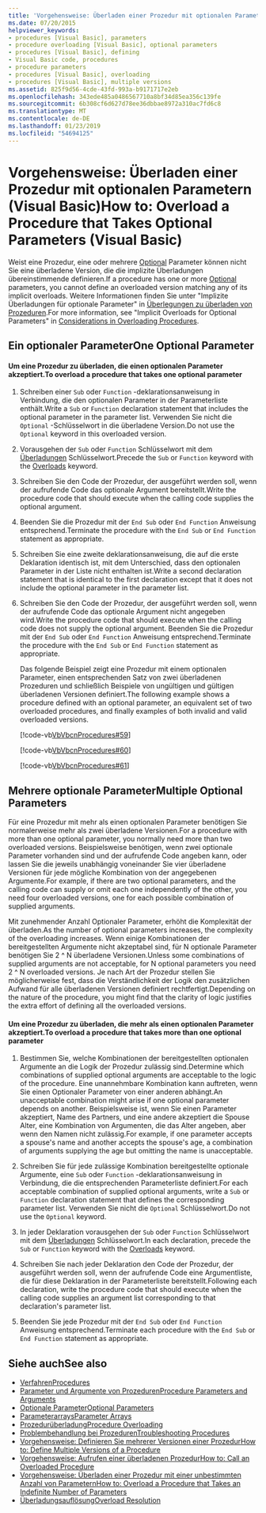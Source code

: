 ```yaml
---
title: 'Vorgehensweise: Überladen einer Prozedur mit optionalen Parametern (Visual Basic)'
ms.date: 07/20/2015
helpviewer_keywords:
- procedures [Visual Basic], parameters
- procedure overloading [Visual Basic], optional parameters
- procedures [Visual Basic], defining
- Visual Basic code, procedures
- procedure parameters
- procedures [Visual Basic], overloading
- procedures [Visual Basic], multiple versions
ms.assetid: 825f9d56-4cde-43fd-993a-b9171717e2eb
ms.openlocfilehash: 343ede485a0486567710a8bf34d85ea356c139fe
ms.sourcegitcommit: 6b308cf6d627d78ee36dbbae8972a310ac7fd6c8
ms.translationtype: MT
ms.contentlocale: de-DE
ms.lasthandoff: 01/23/2019
ms.locfileid: "54694125"
---
```

# <a name="how-to-overload-a-procedure-that-takes-optional-parameters-visual-basic"></a><span data-ttu-id="bc834-102">Vorgehensweise: Überladen einer Prozedur mit optionalen Parametern (Visual Basic)</span><span class="sxs-lookup"><span data-stu-id="bc834-102">How to: Overload a Procedure that Takes Optional Parameters (Visual Basic)</span></span>
<span data-ttu-id="bc834-103">Weist eine Prozedur, eine oder mehrere [Optional](../../../../visual-basic/language-reference/modifiers/optional.md) Parameter können nicht Sie eine überladene Version, die die implizite Überladungen übereinstimmende definieren.</span><span class="sxs-lookup"><span data-stu-id="bc834-103">If a procedure has one or more [Optional](../../../../visual-basic/language-reference/modifiers/optional.md) parameters, you cannot define an overloaded version matching any of its implicit overloads.</span></span> <span data-ttu-id="bc834-104">Weitere Informationen finden Sie unter "Implizite Überladungen für optionale Parameter" in [Überlegungen zu überladen von Prozeduren](./considerations-in-overloading-procedures.md).</span><span class="sxs-lookup"><span data-stu-id="bc834-104">For more information, see "Implicit Overloads for Optional Parameters" in [Considerations in Overloading Procedures](./considerations-in-overloading-procedures.md).</span></span>  
  
## <a name="one-optional-parameter"></a><span data-ttu-id="bc834-105">Ein optionaler Parameter</span><span class="sxs-lookup"><span data-stu-id="bc834-105">One Optional Parameter</span></span>  
  
#### <a name="to-overload-a-procedure-that-takes-one-optional-parameter"></a><span data-ttu-id="bc834-106">Um eine Prozedur zu überladen, die einen optionalen Parameter akzeptiert.</span><span class="sxs-lookup"><span data-stu-id="bc834-106">To overload a procedure that takes one optional parameter</span></span>  
  
1.  <span data-ttu-id="bc834-107">Schreiben einer `Sub` oder `Function` -deklarationsanweisung in Verbindung, die den optionalen Parameter in der Parameterliste enthält.</span><span class="sxs-lookup"><span data-stu-id="bc834-107">Write a `Sub` or `Function` declaration statement that includes the optional parameter in the parameter list.</span></span> <span data-ttu-id="bc834-108">Verwenden Sie nicht die `Optional` -Schlüsselwort in die überladene Version.</span><span class="sxs-lookup"><span data-stu-id="bc834-108">Do not use the `Optional` keyword in this overloaded version.</span></span>  
  
2.  <span data-ttu-id="bc834-109">Vorausgehen der `Sub` oder `Function` Schlüsselwort mit dem [Überladungen](../../../../visual-basic/language-reference/modifiers/overloads.md) Schlüsselwort.</span><span class="sxs-lookup"><span data-stu-id="bc834-109">Precede the `Sub` or `Function` keyword with the [Overloads](../../../../visual-basic/language-reference/modifiers/overloads.md) keyword.</span></span>  
  
3.  <span data-ttu-id="bc834-110">Schreiben Sie den Code der Prozedur, der ausgeführt werden soll, wenn der aufrufende Code das optionale Argument bereitstellt.</span><span class="sxs-lookup"><span data-stu-id="bc834-110">Write the procedure code that should execute when the calling code supplies the optional argument.</span></span>  
  
4.  <span data-ttu-id="bc834-111">Beenden Sie die Prozedur mit der `End Sub` oder `End Function` Anweisung entsprechend.</span><span class="sxs-lookup"><span data-stu-id="bc834-111">Terminate the procedure with the `End Sub` or `End Function` statement as appropriate.</span></span>  
  
5.  <span data-ttu-id="bc834-112">Schreiben Sie eine zweite deklarationsanweisung, die auf die erste Deklaration identisch ist, mit dem Unterschied, dass den optionalen Parameter in der Liste nicht enthalten ist.</span><span class="sxs-lookup"><span data-stu-id="bc834-112">Write a second declaration statement that is identical to the first declaration except that it does not include the optional parameter in the parameter list.</span></span>  
  
6.  <span data-ttu-id="bc834-113">Schreiben Sie den Code der Prozedur, der ausgeführt werden soll, wenn der aufrufende Code das optionale Argument nicht angegeben wird.</span><span class="sxs-lookup"><span data-stu-id="bc834-113">Write the procedure code that should execute when the calling code does not supply the optional argument.</span></span> <span data-ttu-id="bc834-114">Beenden Sie die Prozedur mit der `End Sub` oder `End Function` Anweisung entsprechend.</span><span class="sxs-lookup"><span data-stu-id="bc834-114">Terminate the procedure with the `End Sub` or `End Function` statement as appropriate.</span></span>  
  
     <span data-ttu-id="bc834-115">Das folgende Beispiel zeigt eine Prozedur mit einem optionalen Parameter, einen entsprechenden Satz von zwei überladenen Prozeduren und schließlich Beispiele von ungültigen und gültigen überladenen Versionen definiert.</span><span class="sxs-lookup"><span data-stu-id="bc834-115">The following example shows a procedure defined with an optional parameter,  an equivalent set of two overloaded procedures, and finally examples of both invalid and valid overloaded versions.</span></span>  
  
     [!code-vb[VbVbcnProcedures#59](./codesnippet/VisualBasic/how-to-overload-a-procedure-that-takes-optional-parameters_1.vb)]  
  
     [!code-vb[VbVbcnProcedures#60](./codesnippet/VisualBasic/how-to-overload-a-procedure-that-takes-optional-parameters_2.vb)]  
  
     [!code-vb[VbVbcnProcedures#61](./codesnippet/VisualBasic/how-to-overload-a-procedure-that-takes-optional-parameters_3.vb)]  
  
## <a name="multiple-optional-parameters"></a><span data-ttu-id="bc834-116">Mehrere optionale Parameter</span><span class="sxs-lookup"><span data-stu-id="bc834-116">Multiple Optional Parameters</span></span>  
 <span data-ttu-id="bc834-117">Für eine Prozedur mit mehr als einen optionalen Parameter benötigen Sie normalerweise mehr als zwei überladene Versionen.</span><span class="sxs-lookup"><span data-stu-id="bc834-117">For a procedure with more than one optional parameter, you normally need more than two overloaded versions.</span></span> <span data-ttu-id="bc834-118">Beispielsweise benötigen, wenn zwei optionale Parameter vorhanden sind und der aufrufende Code angeben kann, oder lassen Sie die jeweils unabhängig voneinander Sie vier überladene Versionen für jede mögliche Kombination von der angegebenen Argumente.</span><span class="sxs-lookup"><span data-stu-id="bc834-118">For example, if there are two optional parameters, and the calling code can supply or omit each one independently of the other, you need four overloaded versions, one for each possible combination of supplied arguments.</span></span>  
  
 <span data-ttu-id="bc834-119">Mit zunehmender Anzahl Optionaler Parameter, erhöht die Komplexität der überladen.</span><span class="sxs-lookup"><span data-stu-id="bc834-119">As the number of optional parameters increases, the complexity of the overloading increases.</span></span> <span data-ttu-id="bc834-120">Wenn einige Kombinationen der bereitgestellten Argumente nicht akzeptabel sind, für N optionale Parameter benötigen Sie 2 ^ N überladene Versionen.</span><span class="sxs-lookup"><span data-stu-id="bc834-120">Unless some combinations of supplied arguments are not acceptable, for N optional parameters you need 2 ^ N overloaded versions.</span></span> <span data-ttu-id="bc834-121">Je nach Art der Prozedur stellen Sie möglicherweise fest, dass die Verständlichkeit der Logik den zusätzlichen Aufwand für alle überladenen Versionen definiert rechtfertigt.</span><span class="sxs-lookup"><span data-stu-id="bc834-121">Depending on the nature of the procedure, you might find that the clarity of logic justifies the extra effort of defining all the overloaded versions.</span></span>  
  
#### <a name="to-overload-a-procedure-that-takes-more-than-one-optional-parameter"></a><span data-ttu-id="bc834-122">Um eine Prozedur zu überladen, die mehr als einen optionalen Parameter akzeptiert.</span><span class="sxs-lookup"><span data-stu-id="bc834-122">To overload a procedure that takes more than one optional parameter</span></span>  
  
1.  <span data-ttu-id="bc834-123">Bestimmen Sie, welche Kombinationen der bereitgestellten optionalen Argumente an die Logik der Prozedur zulässig sind.</span><span class="sxs-lookup"><span data-stu-id="bc834-123">Determine which combinations of supplied optional arguments are acceptable to the logic of the procedure.</span></span> <span data-ttu-id="bc834-124">Eine unannehmbare Kombination kann auftreten, wenn Sie einen Optionaler Parameter von einer anderen abhängt.</span><span class="sxs-lookup"><span data-stu-id="bc834-124">An unacceptable combination might arise if one optional parameter depends on another.</span></span> <span data-ttu-id="bc834-125">Beispielsweise ist, wenn Sie einen Parameter akzeptiert, Name des Partners, und eine andere akzeptiert die Spouse Alter, eine Kombination von Argumenten, die das Alter angeben, aber wenn den Namen nicht zulässig.</span><span class="sxs-lookup"><span data-stu-id="bc834-125">For example, if one parameter accepts a spouse's name and another accepts the spouse's age, a combination of arguments supplying the age but omitting the name is unacceptable.</span></span>  
  
2.  <span data-ttu-id="bc834-126">Schreiben Sie für jede zulässige Kombination bereitgestellte optionale Argumente, eine `Sub` oder `Function` -deklarationsanweisung in Verbindung, die die entsprechenden Parameterliste definiert.</span><span class="sxs-lookup"><span data-stu-id="bc834-126">For each acceptable combination of supplied optional arguments, write a `Sub` or `Function` declaration statement that defines the corresponding parameter list.</span></span> <span data-ttu-id="bc834-127">Verwenden Sie nicht die `Optional` Schlüsselwort.</span><span class="sxs-lookup"><span data-stu-id="bc834-127">Do not use the `Optional` keyword.</span></span>  
  
3.  <span data-ttu-id="bc834-128">In jeder Deklaration vorausgehen der `Sub` oder `Function` Schlüsselwort mit dem [Überladungen](../../../../visual-basic/language-reference/modifiers/overloads.md) Schlüsselwort.</span><span class="sxs-lookup"><span data-stu-id="bc834-128">In each declaration, precede the `Sub` or `Function` keyword with the [Overloads](../../../../visual-basic/language-reference/modifiers/overloads.md) keyword.</span></span>  
  
4.  <span data-ttu-id="bc834-129">Schreiben Sie nach jeder Deklaration den Code der Prozedur, der ausgeführt werden soll, wenn der aufrufende Code eine Argumentliste, die für diese Deklaration in der Parameterliste bereitstellt.</span><span class="sxs-lookup"><span data-stu-id="bc834-129">Following each declaration, write the procedure code that should execute when the calling code supplies an argument list corresponding to that declaration's parameter list.</span></span>  
  
5.  <span data-ttu-id="bc834-130">Beenden Sie jede Prozedur mit der `End Sub` oder `End Function` Anweisung entsprechend.</span><span class="sxs-lookup"><span data-stu-id="bc834-130">Terminate each procedure with the `End Sub` or `End Function` statement as appropriate.</span></span>  
  
## <a name="see-also"></a><span data-ttu-id="bc834-131">Siehe auch</span><span class="sxs-lookup"><span data-stu-id="bc834-131">See also</span></span>
- [<span data-ttu-id="bc834-132">Verfahren</span><span class="sxs-lookup"><span data-stu-id="bc834-132">Procedures</span></span>](./index.md)
- [<span data-ttu-id="bc834-133">Parameter und Argumente von Prozeduren</span><span class="sxs-lookup"><span data-stu-id="bc834-133">Procedure Parameters and Arguments</span></span>](./procedure-parameters-and-arguments.md)
- [<span data-ttu-id="bc834-134">Optionale Parameter</span><span class="sxs-lookup"><span data-stu-id="bc834-134">Optional Parameters</span></span>](./optional-parameters.md)
- [<span data-ttu-id="bc834-135">Parameterarrays</span><span class="sxs-lookup"><span data-stu-id="bc834-135">Parameter Arrays</span></span>](./parameter-arrays.md)
- [<span data-ttu-id="bc834-136">Prozedurüberladung</span><span class="sxs-lookup"><span data-stu-id="bc834-136">Procedure Overloading</span></span>](./procedure-overloading.md)
- [<span data-ttu-id="bc834-137">Problembehandlung bei Prozeduren</span><span class="sxs-lookup"><span data-stu-id="bc834-137">Troubleshooting Procedures</span></span>](./troubleshooting-procedures.md)
- [<span data-ttu-id="bc834-138">Vorgehensweise: Definieren Sie mehrerer Versionen einer Prozedur</span><span class="sxs-lookup"><span data-stu-id="bc834-138">How to: Define Multiple Versions of a Procedure</span></span>](./how-to-define-multiple-versions-of-a-procedure.md)
- [<span data-ttu-id="bc834-139">Vorgehensweise: Aufrufen einer überladenen Prozedur</span><span class="sxs-lookup"><span data-stu-id="bc834-139">How to: Call an Overloaded Procedure</span></span>](./how-to-call-an-overloaded-procedure.md)
- [<span data-ttu-id="bc834-140">Vorgehensweise: Überladen einer Prozedur mit einer unbestimmten Anzahl von Parametern</span><span class="sxs-lookup"><span data-stu-id="bc834-140">How to: Overload a Procedure that Takes an Indefinite Number of Parameters</span></span>](./how-to-overload-a-procedure-that-takes-an-indefinite-number-of-parameters.md)
- [<span data-ttu-id="bc834-141">Überladungsauflösung</span><span class="sxs-lookup"><span data-stu-id="bc834-141">Overload Resolution</span></span>](./overload-resolution.md)
